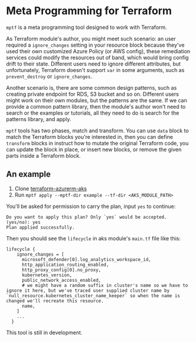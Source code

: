 # Meta Programming for Terraform

`mptf` is a meta programming tool designed to work with Terraform.

As Terraform module's author, you might meet such scenario: an user required a `ignore_changes` setting in your resource block because they've used their own customized Azure Policy (or AWS config), these remediation services could modify the resources out of band, which would bring config drift to their state. Different users need to ignore different attributes, but unfortunately, Terraform doesn't support `var` in some arguments, such as `prevent_destroy` or `ignore_changes`.

Another scenario is, there are some common design patterns, such as creating private endpoint for RDS, S3 bucket and so on. Different users might work on their own modules, but the patterns are the same. If we can provide a common pattern library, then the module's author won't need to search or the examples or tutorials, all they need to do is search for the patterns library, and apply.

`mptf` tools has two phases, match and transform. You can use `data` block to match the Terraform blocks you're interested in, then you can define `transform` blocks in instruct how to mutate the original Terraform code, you can update the block in place, or insert new blocks, or remove the given parts inside a Terraform block.

## An example

1. Clone [terraform-azurerm-aks](https://github.com/Azure/terraform-azurerm-aks.git)
2. Run `mptf apply --mptf-dir example --tf-dir <AKS_MODULE_PATH>`

You'll be asked for permission to carry the plan, input `yes` to continue:

```shell
Do you want to apply this plan? Only `yes` would be accepted. (yes/no): yes
Plan applied successfully.
```

Then you should see the `lifecycle` in aks module's `main.tf` file like this:

```hcl
lifecycle {
    ignore_changes = [
      microsoft_defender[0].log_analytics_workspace_id,
      http_application_routing_enabled,
      http_proxy_config[0].no_proxy,
      kubernetes_version,
      public_network_access_enabled,
      # we might have a random suffix in cluster's name so we have to ignore it here, but we've traced user supplied cluster name by `null_resource.kubernetes_cluster_name_keeper` so when the name is changed we'll recreate this resource.
      name,
    ]
    ...
  }
```

This tool is still in development.